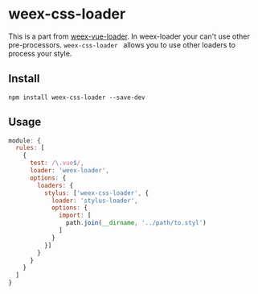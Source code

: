 # weex-css-loader

This is a part from [weex-vue-loader](https://github.com/weexteam/weex-vue-loader).
In weex-loader your can't use other pre-processors. `weex-css-loader ` allows you to use other loaders to process your style.

## Install

`npm install weex-css-loader --save-dev`


## Usage
``` js
module: {
  rules: [
    {
      test: /\.vue$/,
      loader: 'weex-loader',
      options: {
        loaders: {
          stylus: ['weex-css-loader', {
            loader: 'stylus-loader',
            options: {
              import: [
                path.join(__dirname, '../path/to.styl')
              ]
            }
          }]
        }
      }
    }
  ]
}
```
